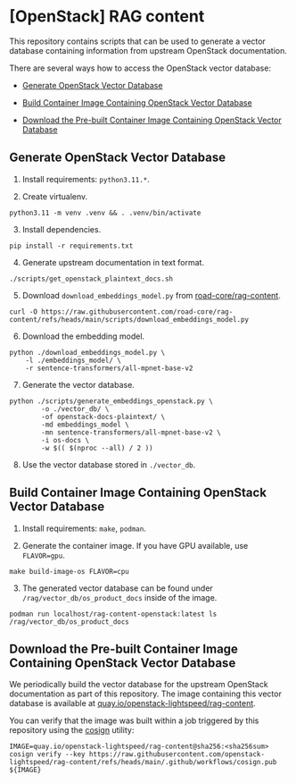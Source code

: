 # [OpenStack] RAG content

This repository contains scripts that can be used to generate a vector database
containing information from upstream OpenStack documentation.

There are several ways how to access the OpenStack vector database:

- [Generate OpenStack Vector Database](#generate-openstack-vector-database)

- [Build Container Image Containing OpenStack Vector Database](#build-container-image-containing-openstack-vector-database)

- [Download the Pre-built Container Image Containing OpenStack Vector Database](#download-pre-built-container-image-containing-the-vector-database)


## Generate OpenStack Vector Database

1. Install requirements: `python3.11.*`.

2. Create virtualenv.

```
python3.11 -m venv .venv && . .venv/bin/activate
```

3. Install dependencies.

```
pip install -r requirements.txt
```

4. Generate upstream documentation in text format.

```
./scripts/get_openstack_plaintext_docs.sh
```

5. Download `download_embeddings_model.py` from [road-core/rag-content](https://github.com/road-core/rag-content).

```
curl -O https://raw.githubusercontent.com/road-core/rag-content/refs/heads/main/scripts/download_embeddings_model.py
```

6. Download the embedding model.

```
python ./download_embeddings_model.py \
    -l ./embeddings_model/ \
    -r sentence-transformers/all-mpnet-base-v2
```

7. Generate the vector database.

```
python ./scripts/generate_embeddings_openstack.py \
        -o ./vector_db/ \
        -of openstack-docs-plaintext/ \
        -md embeddings_model \
        -mn sentence-transformers/all-mpnet-base-v2 \
        -i os-docs \
        -w $(( $(nproc --all) / 2 ))
```

8. Use the vector database stored in `./vector_db`.


## Build Container Image Containing OpenStack Vector Database

1. Install requirements: `make`, `podman`.

2. Generate the container image. If you have GPU available, use `FLAVOR=gpu`.

```
make build-image-os FLAVOR=cpu
```

3. The generated vector database can be found under `/rag/vector_db/os_product_docs`
inside of the image.

```
podman run localhost/rag-content-openstack:latest ls /rag/vector_db/os_product_docs
```


## Download the Pre-built Container Image Containing OpenStack Vector Database

We periodically build the vector database for the upstream OpenStack documentation
as part of this repository. The image containing this vector database is available
at [quay.io/openstack-lightspeed/rag-content](https://quay.io/openstack-lightspeed/rag-content).

You can verify that the image was built within a job triggered by this repository
using the [cosign](https://github.com/sigstore/cosign) utility:

```
IMAGE=quay.io/openstack-lightspeed/rag-content@sha256:<sha256sum>
cosign verify --key https://raw.githubusercontent.com/openstack-lightspeed/rag-content/refs/heads/main/.github/workflows/cosign.pub ${IMAGE}
```

